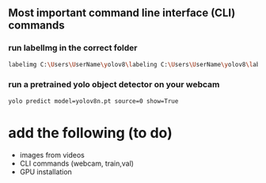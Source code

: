 ## Most important command line interface (CLI) commands

### run labelImg in the correct folder
   ```bash
   labelimg C:\Users\UserName\yolov8\labeling C:\Users\UserName\yolov8\labeling\predefined_classes.txt 
   ```
### run a pretrained yolo object detector on your webcam
   ```bash
   yolo predict model=yolov8n.pt source=0 show=True
   ```

# add the following (to do)

- images from videos
- CLI commands (webcam, train,val)
- GPU installation
